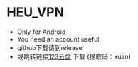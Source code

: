 # HEU_VPN
- Only for Android
- You need an account useful
- github下载请到release
- 或跳转链接[123云盘](https://www.123pan.com/s/0kDUVv-EZejH.html "提取码：xuan") 下载 (提取码：xuan)
